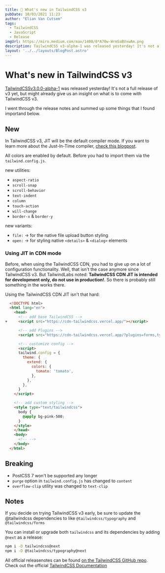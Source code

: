 ```yaml
---
title: 💄 What's new in TailwindCSS v3
pubDate: 10/03/2021 11:23
author: "Elian Van Cutsem"
tags:
  - TailwindCSS
  - JavaScript
  - Release
imgUrl: https://miro.medium.com/max/1400/0*A70w-WrmSaBVxwAm.png
description: TailwindCSS v3-alpha-1 was released yesterday! It's not a full release of v3 yet, but might already give us an insight on what is to come with TailwindCSS v3.
layout: '../../layouts/BlogPost.astro'
---
```


# What's new in TailwindCSS v3

[TailwindCSSv3.0.0-alpha-1](<https://github.com/tailwindlabs/tailwindcss/releases/tag/v3.0.0-alpha.1>) was released yesterday! It's not a full release of v3 yet, but might already give us an insight on what is to come with TailwindCSS v3.

I went through the release notes and summed up some things that I found importand below.

## New

In TailwindCSS v3, JIT will be the default compiler mode. If you want to learn more about the Just-In-Time compiler, [check this blogpost](<https://www.elian.codes/blog/what-is-tailwindcss-jit-and-how-to-use-it/>).

All colors are enabled by default. Before you had to import them via the `tailwind.config.js`.

new utilities:

- `aspect-ratio`
- `scroll-snap`
- `scroll-behavior`
- `text-indent`
- `column`
- `touch-action`
- `will-change`
- `border-x` & `border-y`

new variants:

- `file:` -> for the native file upload button styling
- `open:` -> for styling native `<details>` & `<dialog>` elements

### Using JIT in CDN mode

Before, when using the TailwindCSS CDN, you had to give up on a lot of configuration functionality. Well, that isn't the case anymore since TailwindCSS v3. But TailwindLabs noted: **TailwindCSS CDN JIT is intended for development only, do not use in production!**. So there is probably still something in the works there.

Using the TailwindCSS CDN JIT isn't that hard:

```html
  <!DOCTYPE html>
  <html lang="en">
    <head>
      <!-- add base TailwindCSS -->
+     <script src="https://cdn-tailwindcss.vercel.app/"></script>

      <!-- add Plugins -->
      <script src="https://cdn-tailwindcss.vercel.app/?plugins=forms,typography,aspect-ratio,line-clamp"></script>

      <!-- customize config -->
      <script>
      tailwind.config = {
        theme: {
          extend: {
            colors: {
              tomato: 'tomato',
            },
          },
        },
      }
    </script>

    <!-- add custom styling -->
    <style type="text/tailwindcss">
      body {
        @apply bg-pink-500;
      }
    </style>
    </head>
    <body>
      <!-- -->
    </body>
  </html>
```

## Breaking

- PostCSS 7 won't be supported any longer
- `purge` option in `tailwind.config.js` has changed to `content`
- `overflow-clip` utility was changed to `text-clip`

## Notes

If you decide on trying TailwindCSS v3 early, be sure to update the @tailwindcss dependencies to like `@tailwindcss/typography` and `@tailwindcss/forms`

You can install or upgrade both `tailwindcss` and its dependencies by adding `@next` as a release:

```bash
npm i -D tailwindcss@next
npm i -D @tailwindcss/typography@next
```

All official releasenotes can be found [on the TailwindCSS GitHub repo](<https://github.com/tailwindlabs/tailwindcss/releases>).
Check out the official [TailwindCSS Documentation](<https://tailwindcss.com/docs>)
